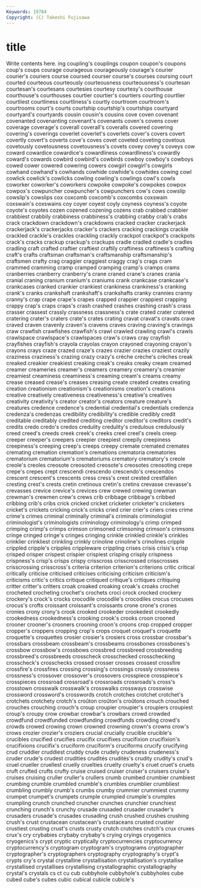 ```yaml
---
Keywords: 19784 
Copyright: (C) Takeshi Fujisawa
---
```


# title

Write contents here.
ing
coupling's couplings coupon coupon's coupons coup's coups courage courageous courageously
courage's courier courier's couriers course coursed courser course's courses coursing
court courted courteous courteously courteousness courteousness's courtesan courtesan's courtesans courtesies
courtesy courtesy's courthouse courthouse's courthouses courtier courtier's courtiers courting courtlier
courtliest courtliness courtliness's courtly courtroom courtroom's courtrooms court's courts courtship
courtship's courtships courtyard courtyard's courtyards cousin cousin's cousins cove coven
covenant covenanted covenanting covenant's covenants coven's covens cover coverage coverage's
coverall coverall's coveralls covered covering covering's coverings coverlet coverlet's coverlets
cover's covers covert covertly covert's coverts cove's coves covet coveted
coveting covetous covetously covetousness covetousness's covets covey covey's coveys cow
coward cowardice cowardice's cowardliness cowardliness's cowardly coward's cowards cowbird cowbird's
cowbirds cowboy cowboy's cowboys cowed cower cowered cowering cowers cowgirl
cowgirl's cowgirls cowhand cowhand's cowhands cowhide cowhide's cowhides cowing cowl
cowlick cowlick's cowlicks cowling cowling's cowlings cowl's cowls coworker coworker's
coworkers cowpoke cowpoke's cowpokes cowpox cowpox's cowpuncher cowpuncher's cowpunchers cow's
cows cowslip cowslip's cowslips cox coxcomb coxcomb's coxcombs coxswain coxswain's
coxswains coy coyer coyest coyly coyness coyness's coyote coyote's coyotes
cozen cozened cozening cozens crab crabbed crabbier crabbiest crabbily crabbiness
crabbiness's crabbing crabby crab's crabs crack crackdown crackdown's crackdowns cracked
cracker crackerjack crackerjack's crackerjacks cracker's crackers cracking crackings crackle crackled
crackle's crackles crackling crackly crackpot crackpot's crackpots crack's cracks crackup
crackup's crackups cradle cradled cradle's cradles cradling craft crafted craftier
craftiest craftily craftiness craftiness's crafting craft's crafts craftsman craftsman's craftsmanship
craftsmanship's craftsmen crafty crag craggier craggiest craggy crag's crags cram
crammed cramming cramp cramped cramping cramp's cramps crams cranberries cranberry
cranberry's crane craned crane's cranes crania cranial craning cranium cranium's
craniums crank crankcase crankcase's crankcases cranked crankier crankiest crankiness crankiness's
cranking crank's cranks crankshaft crankshaft's crankshafts cranky crannies cranny cranny's
crap crape crape's crapes crapped crappier crappiest crapping crappy crap's
craps craps's crash crashed crashes crashing crash's crass crasser crassest
crassly crassness crassness's crate crated crater cratered cratering crater's craters
crate's crates crating cravat cravat's cravats crave craved craven cravenly
craven's cravens craves craving craving's cravings craw crawfish crawfishes crawfish's
crawl crawled crawling crawl's crawls crawlspace crawlspace's crawlspaces craw's craws
cray crayfish crayfishes crayfish's crayola crayolas crayon crayoned crayoning crayon's
crayons crays craze crazed craze's crazes crazier crazies craziest crazily
craziness craziness's crazing crazy crazy's crèche crèche's crèches creak creaked
creakier creakiest creaking creak's creaks creaky cream creamed creamer creameries
creamer's creamers creamery creamery's creamier creamiest creaminess creaminess's creaming cream's
creams creamy crease creased crease's creases creasing create created creates
creating creation creationism creationism's creationisms creation's creations creative creatively creativeness
creativeness's creative's creatives creativity creativity's creator creator's creators creature creature's
creatures credence credence's credential credential's credentials credenza credenza's credenzas credibility
credibility's credible credibly credit creditable creditably credited crediting creditor creditor's
creditors credit's credits credo credo's credos credulity credulity's credulous credulously
creed creed's creeds creek creek's creeks creel creel's creels creep
creeper creeper's creepers creepier creepiest creepily creepiness creepiness's creeping creep's
creeps creepy cremate cremated cremates cremating cremation cremation's cremations crematoria
crematories crematorium crematorium's crematoriums crematory crematory's creole creole's creoles creosote
creosoted creosote's creosotes creosoting crepe crepe's crepes crept crescendi crescendo
crescendo's crescendos crescent crescent's crescents cress cress's crest crested crestfallen
cresting crest's crests cretin cretinous cretin's cretins crevasse crevasse's crevasses
crevice crevice's crevices crew crewed crewing crewman crewman's crewmen crew's
crews crib cribbage cribbage's cribbed cribbing crib's cribs crick cricked
cricket cricketer cricketer's cricketers cricket's crickets cricking crick's cricks cried
crier crier's criers cries crime crime's crimes criminal criminally criminal's
criminals criminologist criminologist's criminologists criminology criminology's crimp crimped crimping crimp's
crimps crimson crimsoned crimsoning crimson's crimsons cringe cringed cringe's cringes
cringing crinkle crinkled crinkle's crinkles crinklier crinkliest crinkling crinkly crinoline
crinoline's crinolines cripple crippled cripple's cripples crippleware crippling crises crisis
crisis's crisp crisped crisper crispest crispier crispiest crisping crisply crispness
crispness's crisp's crisps crispy crisscross crisscrossed crisscrosses crisscrossing crisscross's criteria
criterion criterion's criterions critic critical critically criticise criticised criticises criticising
criticism criticism's criticisms critic's critics critique critiqued critique's critiques critiquing
critter critter's critters croak croaked croaking croak's croaks crochet crocheted
crocheting crochet's crochets croci crock crocked crockery crockery's crock's crocks
crocodile crocodile's crocodiles crocus crocuses crocus's crofts croissant croissant's croissants
crone crone's crones cronies crony crony's crook crooked crookeder crookedest
crookedly crookedness crookedness's crooking crook's crooks croon crooned crooner crooner's
crooners crooning croon's croons crop cropped cropper cropper's croppers cropping
crop's crops croquet croquet's croquette croquette's croquettes crosier crosier's crosiers
cross crossbar crossbar's crossbars crossbeam crossbeam's crossbeams crossbones crossbones's crossbow
crossbow's crossbows crossbred crossbreed crossbreeding crossbreed's crossbreeds crosscheck crosschecked crosschecking
crosscheck's crosschecks crossed crosser crosses crossest crossfire crossfire's crossfires crossing
crossing's crossings crossly crossness crossness's crossover crossover's crossovers crosspiece crosspiece's
crosspieces crossroad crossroad's crossroads crossroads's cross's crosstown crosswalk crosswalk's crosswalks
crossways crosswise crossword crossword's crosswords crotch crotches crotchet crotchet's crotchets
crotchety crotch's croûton croûton's croûtons crouch crouched crouches crouching crouch's
croup croupier croupier's croupiers croupiest croup's croupy crow crowbar crowbar's
crowbars crowd crowded crowdfund crowdfunded crowdfunding crowdfunds crowding crowd's crowds
crowed crowing crown crowned crowning crown's crowns crow's crows crozier
crozier's croziers crucial crucially crucible crucible's crucibles crucified crucifies crucifix
crucifixes crucifixion crucifixion's crucifixions crucifix's cruciform cruciform's cruciforms crucify crucifying
crud cruddier cruddiest cruddy crude crudely crudeness crudeness's cruder crude's
crudest crudities crudités crudités's crudity crudity's crud's cruel crueller cruellest
cruelly cruelties cruelty cruelty's cruet cruet's cruets cruft crufted crufts
crufty cruise cruised cruiser cruiser's cruisers cruise's cruises cruising cruller
cruller's crullers crumb crumbed crumbier crumbiest crumbing crumble crumbled crumble's
crumbles crumblier crumbliest crumbling crumbly crumb's crumbs crumby crummier crummiest
crummy crumpet crumpet's crumpets crumple crumpled crumple's crumples crumpling crunch
crunched cruncher crunches crunchier crunchiest crunching crunch's crunchy crusade crusaded
crusader crusader's crusaders crusade's crusades crusading crush crushed crushes crushing
crush's crust crustacean crustacean's crustaceans crusted crustier crustiest crusting crust's
crusts crusty crutch crutches crutch's crux cruxes crux's cry crybabies
crybaby crybaby's crying cryings cryogenics cryogenics's crypt cryptic cryptically cryptocurrencies
cryptocurrency cryptocurrency's cryptogram cryptogram's cryptograms cryptographer cryptographer's cryptographers cryptography cryptography's
crypt's crypts cry's crystal crystalline crystallisation crystallisation's crystallise crystallised crystallises
crystallising crystallographic crystallography crystal's crystals cs ct cu cub cubbyhole
cubbyhole's cubbyholes cube cubed cube's cubes cubic cubical cubicle cubicle's

